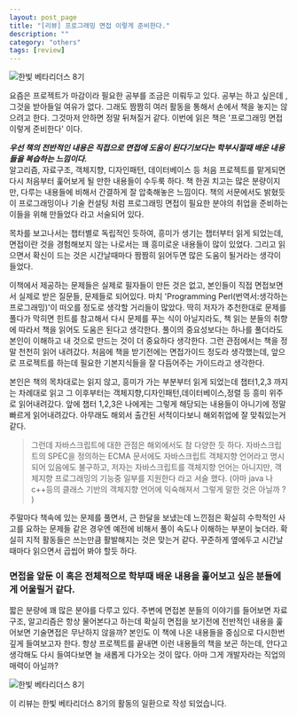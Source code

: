 ```yaml
---
layout: post_page
title: "[리뷰] 프로그래밍 면접 이렇게 준비한다."
description: ""
category: "others"
tags: [review]
--- 
```


![한빛 베타리더스 8기](https://fbcdn-sphotos-a-a.akamaihd.net/hphotos-ak-prn2/t1.0-9/988847_657254847644274_1922573664_n.jpg)

요즘은 프로젝트가 마감이라 필요한 공부를 조금은 미뤄두고 있다. 공부는 하고 싶은데 , 그것을 받아들일 여유가 없다. 그래도 짬짬히 여러 활동을 통해서 손에서 책을 놓지는 않으려고 한다. 그것마저 안하면 정말 뒤쳐질거 같다. 
이번에 읽은 책은 '프로그래밍 면접 이렇게 준비한다' 이다. 

***우선 책의 전반적인 내용은 직접으로 면접에 도움이 된다기보다는 학부시절때 배운 내용들을 복습하는 느낌이다.***  
알고리즘, 자료구조, 객체지향, 디자인패턴, 데이터베이스 등 처음 프로젝트를 맡게되면 다시 처음부터 훑어보게 될 만한 내용들이 수두룩 하다. 책 한권 치고는 많은 분량이지만, 다루는 내용들에 비해서 간결하게 잘 압축해놓은 느낌이다.
책의 서문에서도 밝혔듯이 프로그래밍이나 기술 컨설팅 처럼 프로그래밍 면접이 필요한 분야의 취업을 준비하는 이들을 위해 만들었다 라고 서술되어 있다. 

목차를 보고나서는 챕터별로 독립적인 듯하여, 흥미가 생기는 챕터부터 읽게 되었는데, 면접이란 것을 경험해보지 않는 나로서는 꽤 흥미로운 내용들이 많이 있었다. 그리고 읽으면서 확신이 드는 것은 시간날때마다 짬짬히 읽어두면 많은 도움이 될거라는 생각이 들었다. 

이책에서 제공하는 문제들은 실제로 필자들이 만든 것은 없고, 본인들이 직접 면접보면서 실제로 받은 질문들, 문제들로 되어있다. 마치 'Programming Perl(번역서:생각하는 프로그래밍)'이 떠오를 정도로 생각할 거리들이 많았다. 딱히 저자가 추천한대로 문제를 풀다가 막히면 힌트를 참고해서 다시 문제를 푸는 식이 아닐지라도, 책 읽는 분들의 취향에 따라서 책을 읽어도 도움은 된다고 생각한다. 풀이의 중요성보다는 하나를 풀더라도 본인이 이해하고 내 것으로 만드는 것이 더 중요하다 생각한다. 그런 관점에서는 책을 정말 천천히 읽어 내려갔다. 처음에 책을 받기전에는 면접가이드 정도라 생각했는데, 앞으로 프로젝트를 하는데 필요한 기본지식들을 잘 다듬어주는 가이드라고 생각한다. 

본인은 책의 목차대로는 읽지 않고, 흥미가 가는 부분부터 읽게 되었는데 챕터1,2,3 까지는 차례대로 읽고 그 이후부터는  객체지향,디자인패턴,데이터베이스,정렬 등 흥미 위주로 읽어내려갔다. 
앞에 챕터 1,2,3은 나에게는 그렇게 해당되는 내용들이 아니기에 정말 빠르게 읽어내려갔다. 아무래도 해외서 출간된 서적이다보니 해외취업에 잘 맞춰있는거 같다. 

> 그런데 자바스크립트에 대한 관점은 해외에서도 참 다양한 듯 하다. 자바스크립트의 SPEC을 정의하는 ECMA 문서에도 자바스크립트 객체지향 언어라고 명시되어 있음에도 불구하고, 저자는 자바스크립트를 객체지향 언어는 아니지만, 객체지향 프로그래밍의 기능중 일부를 지원한다 라고 서술 했다. (아마 java 나 c++등의 클래스 기반의 객체지향 언어에 익숙해져서 그렇게 말한 것은 아닐까 ? ) 

주말마다 책속에 있는 문제를 풀면서, 근 한달을 보냈는데 느낀점은 확실히 수학적인 사고를 요하는 문제들 같은 경우엔 예전에 비해서 풀이 속도나 이해하는 부분이 늦더라. 확실히 지적 활동들은 쓰는만큼 활발해지는 것은 맞는거 같다. 꾸준하게 옆에두고 시간날때마다 읽으면서 곱씹어 봐야 할듯 하다. 

### 면접을 앞둔 이 혹은 전체적으로 학부때 배운 내용을 훑어보고 싶은 분들에게 어울릴거 같다.

짧은 분량에 꽤 많은 분야를 다루고 있다. 주변에 면접본 분들의 이야기를 들어보면 자료구조, 알고리즘은 항상 물어본다고 하는데 확실히 면접을 보기전에 전반적인 내용을 훑어보면 기술면접은 무난하지 않을까? 본인도 이 책에 나온 내용들을 중심으로 다시한번 깊게 들여보고자 한다. 항상 프로젝트를 끝내면 이런 내용들의 책을 보곤 하는데, 안다고 생각해도 다시 들여다보면 늘 새롭게 다가오는 것이 많다. 아마 그게 개발자라는 직업의 매력이 아닐까?


![한빛 베타리더스 8기](http://cfile7.uf.tistory.com/image/23443750532C04CD3B7D55)

이 리뷰는 한빛 베타리더스 8기의 활동의 일환으로 작성 되었습니다.
